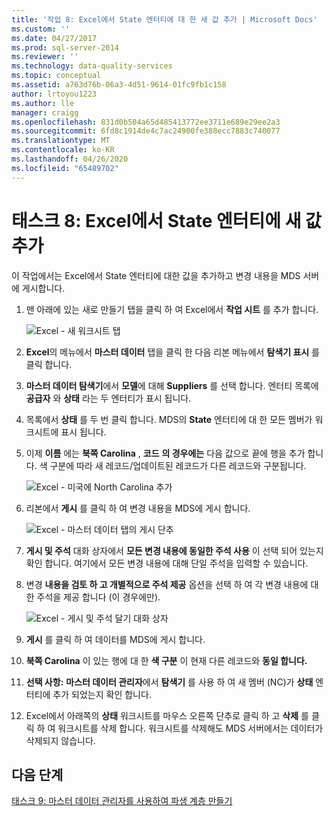 ```yaml
---
title: '작업 8: Excel에서 State 엔터티에 대 한 새 값 추가 | Microsoft Docs'
ms.custom: ''
ms.date: 04/27/2017
ms.prod: sql-server-2014
ms.reviewer: ''
ms.technology: data-quality-services
ms.topic: conceptual
ms.assetid: a763d76b-06a3-4d51-9614-01fc9fb1c158
author: lrtoyou1223
ms.author: lle
manager: craigg
ms.openlocfilehash: 831d0b504a65d485413772ee3711e689e29ee2a3
ms.sourcegitcommit: 6fd8c1914de4c7ac24900fe388ecc7883c740077
ms.translationtype: MT
ms.contentlocale: ko-KR
ms.lasthandoff: 04/26/2020
ms.locfileid: "65489702"
---
```

# <a name="task-8-adding-a-new-value-for-state-entity-in-excel"></a>태스크 8: Excel에서 State 엔터티에 새 값 추가
  이 작업에서는 Excel에서 State 엔터티에 대한 값을 추가하고 변경 내용을 MDS 서버에 게시합니다.  
  
1.  맨 아래에 있는 새로 만들기 탭을 클릭 하 여 Excel에서 **작업 시트** 를 추가 합니다.  
  
     ![Excel - 새 워크시트 탭](../../2014/tutorials/media/et-addinganewvalueforstateentityinexcel-01.jpg "Excel - 새 워크시트 탭")  
  
2.  **Excel**의 메뉴에서 **마스터 데이터** 탭을 클릭 한 다음 리본 메뉴에서 **탐색기 표시** 를 클릭 합니다.  
  
3.  **마스터 데이터 탐색기**에서 **모델**에 대해 **Suppliers** 를 선택 합니다. 엔터티 목록에 **공급자** 와 **상태** 라는 두 엔터티가 표시 됩니다.  
  
4.  목록에서 **상태** 를 두 번 클릭 합니다. MDS의 **State** 엔터티에 대 한 모든 멤버가 워크시트에 표시 됩니다.  
  
5.  이제 **이름** 에는 **북쪽 Carolina** , **코드** **의 경우에는** 다음 값으로 끝에 행을 추가 합니다. 색 구분에 따라 새 레코드/업데이트된 레코드가 다른 레코드와 구분됩니다.  
  
     ![Excel - 미국에 North Carolina 추가](../../2014/tutorials/media/et-addinganewvalueforstateentityinexcel-02.jpg "Excel - 미국에 North Carolina 추가")  
  
6.  리본에서 **게시** 를 클릭 하 여 변경 내용을 MDS에 게시 합니다.  
  
     ![Excel - 마스터 데이터 탭의 게시 단추](../../2014/tutorials/media/et-addinganewvalueforstateentityinexcel-03.jpg "Excel - 마스터 데이터 탭의 게시 단추")  
  
7.  **게시 및 주석** 대화 상자에서 **모든 변경 내용에 동일한 주석 사용** 이 선택 되어 있는지 확인 합니다. 여기에서 모든 변경 내용에 대해 단일 주석을 입력할 수 있습니다.  
  
8.  변경 **내용을 검토 하 고 개별적으로 주석 제공** 옵션을 선택 하 여 각 변경 내용에 대 한 주석을 제공 합니다 (이 경우에만).  
  
     ![Excel - 게시 및 주석 달기 대화 상자](../../2014/tutorials/media/et-addinganewvalueforstateentityinexcel-04.jpg "Excel - 게시 및 주석 달기 대화 상자")  
  
9. **게시** 를 클릭 하 여 데이터를 MDS에 게시 합니다.  
  
10. **북쪽 Carolina** 이 있는 행에 대 한 **색 구분** 이 현재 다른 레코드와 **동일 합니다.**  
  
11. **선택 사항:** **마스터 데이터 관리자**에서 **탐색기** 를 사용 하 여 새 멤버 (NC)가 **상태** 엔터티에 추가 되었는지 확인 합니다.  
  
12. Excel에서 아래쪽의 **상태** 워크시트를 마우스 오른쪽 단추로 클릭 하 고 **삭제** 를 클릭 하 여 워크시트를 삭제 합니다. 워크시트를 삭제해도 MDS 서버에서는 데이터가 삭제되지 않습니다.  
  
## <a name="next-step"></a>다음 단계  
 [태스크 9: 마스터 데이터 관리자를 사용하여 파생 계층 만들기](../../2014/tutorials/task-9-creating-a-derived-hierarchy-using-master-data-manager.md)  
  
  
